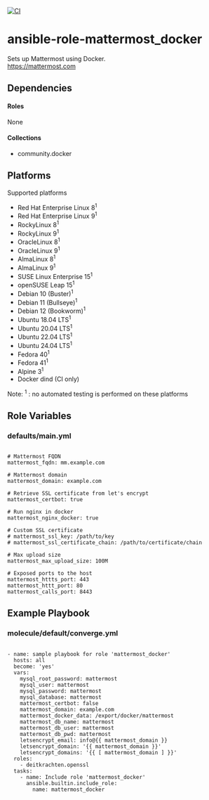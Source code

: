 [![CI](https://github.com/de-it-krachten/ansible-role-mattermost_docker/workflows/CI/badge.svg?event=push)](https://github.com/de-it-krachten/ansible-role-mattermost_docker/actions?query=workflow%3ACI)


# ansible-role-mattermost_docker

Sets up Mattermost using Docker.<br>
https://mattermost.com<br>



## Dependencies

#### Roles
None

#### Collections
- community.docker

## Platforms

Supported platforms

- Red Hat Enterprise Linux 8<sup>1</sup>
- Red Hat Enterprise Linux 9<sup>1</sup>
- RockyLinux 8<sup>1</sup>
- RockyLinux 9<sup>1</sup>
- OracleLinux 8<sup>1</sup>
- OracleLinux 9<sup>1</sup>
- AlmaLinux 8<sup>1</sup>
- AlmaLinux 9<sup>1</sup>
- SUSE Linux Enterprise 15<sup>1</sup>
- openSUSE Leap 15<sup>1</sup>
- Debian 10 (Buster)<sup>1</sup>
- Debian 11 (Bullseye)<sup>1</sup>
- Debian 12 (Bookworm)<sup>1</sup>
- Ubuntu 18.04 LTS<sup>1</sup>
- Ubuntu 20.04 LTS<sup>1</sup>
- Ubuntu 22.04 LTS<sup>1</sup>
- Ubuntu 24.04 LTS<sup>1</sup>
- Fedora 40<sup>1</sup>
- Fedora 41<sup>1</sup>
- Alpine 3<sup>1</sup>
- Docker dind (CI only)

Note:
<sup>1</sup> : no automated testing is performed on these platforms

## Role Variables
### defaults/main.yml
<pre><code>
# Mattermost FQDN
mattermost_fqdn: mm.example.com

# Mattermost domain
mattermost_domain: example.com

# Retrieve SSL certificate from let's encrypt
mattermost_certbot: true

# Run nginx in docker
mattermost_nginx_docker: true

# Custom SSL certificate
# mattermost_ssl_key: /path/to/key
# mattermost_ssl_certificate_chain: /path/to/certificate/chain

# Max upload size
mattermost_max_upload_size: 100M

# Exposed ports to the host
mattermost_httts_port: 443
mattermost_httt_port: 80
mattermost_calls_port: 8443
</pre></code>




## Example Playbook
### molecule/default/converge.yml
<pre><code>
- name: sample playbook for role 'mattermost_docker'
  hosts: all
  become: 'yes'
  vars:
    mysql_root_password: mattermost
    mysql_user: mattermost
    mysql_password: mattermost
    mysql_database: mattermost
    mattermost_certbot: false
    mattermost_domain: example.com
    mattermost_docker_data: /export/docker/mattermost
    mattermost_db_name: mattermost
    mattermost_db_user: mattermost
    mattermost_db_pwd: mattermost
    letsencrypt_email: info@{{ mattermost_domain }}
    letsencrypt_domain: '{{ mattermost_domain }}'
    letsencrypt_domains: '{{ [ mattermost_domain ] }}'
  roles:
    - deitkrachten.openssl
  tasks:
    - name: Include role 'mattermost_docker'
      ansible.builtin.include_role:
        name: mattermost_docker
</pre></code>
